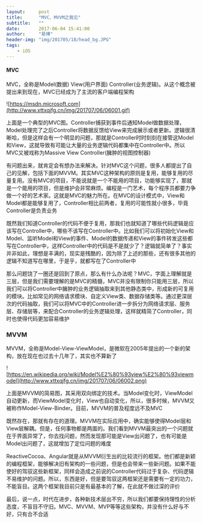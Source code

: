 ```yaml
---
layout:     post
title:      "MVC、MVVM之我见"
subtitle:   ""
date:       2017-06-04 15:41:00
author:     "易博"
header-img: "img/201705/18/head_bg.JPG"
tags:
    - iOS
---
```


#### MVC

MVC，全称是Model(数据) View(用户界面) Controller(业务逻辑)。从这个概念被提出来到现在，MVC已经成为了主流的客户端编程架构

![https://msdn.microsoft.com](http://www.xttxqjfg.cn/img/201707/06/06001.gif)

上面是一个典型的MVC图。Controller捕获到事件后通知Model做数据处理，Model处理完了之后Controller将数据反馈给View来完成展示或者更新。逻辑很清晰哈，但是这样会有一个明显的问题，那就是Controller时时刻刻在接管这Model和View，这就导致有可能让大量的业务逻辑代码都集中在Controller中。所以MVC又被戏称为Massive View Controller(臃肿的视图控制器)

有问题出来，就肯定会有想办法来解决。针对MVC这个问题，很多人都提出了自己的见解，包括下面的MVVM。其实MVC这种架构的原则是复用，能够复用的尽量复用。没有MVC的项目，不能说就是一个不能用的项目，功能够实现了，那就是一个能用的项目，但是维护会非常麻烦。编程是一门艺术，每个程序员都要力争做一个好的艺术家。这就是MVC的魅力所在。在MVC的设计模式中，View和Model都是能够复用了，Controller相比前两者，复用的可能性就小很多，毕竟Controller是负责业务

既然我们知道Controller的代码不便于复用，那我们也就知道了哪些代码逻辑是应该写在Controller中，哪些不该写在Controller中。比如我们可以将初始化View和Model、监听Model和View的事件、Model的数据传递和View的事件转发这些都写在Controller中，这样Controller中的代码是不是就少了？逻辑就简单了？事实并非如此，理想是丰满的，现实是残酷的，因为除了上述的那些，还有很多其他的逻辑不知道写在哪里，于是乎，就都写在了Controller中

那么问题饶了一圈还是回到了原点，那么有什么办法呢？MVC，字面上理解就是三层，但是我们需要理解的是MVC的精髓，MVC并没有限制你只能用三层，所以我们可以将Controller中臃肿的业务逻辑抽取来到其他静态类中，形成新的可复用的模块。比如常见的网络请求模块、自定义View类、数据存储类等。通过更深层次的代码抽取，我们可以将MVC中的Controller进一步拆分为网络请求层、服务层、存储层等，来配合Controller的业务逻辑处理，这样就精简了Controller，同时也使得代码更加容易维护

### MVVM

MVVM，全称是Model-View-ViewModel，是微软在2005年提出的一个新的架构，放在现在也过去十几年了，其实也不算新了

![https://en.wikipedia.org/wiki/Model%E2%80%93view%E2%80%93viewmodel](http://www.xttxqjfg.cn/img/201707/06/06002.png)

上面是MVVM的简易图，其采用双向绑定的技术。当Model变化时，ViewModel自动更新，而ViewModel变化时，View也自动变化，所以，很多时候，MVVM又被称作Model-View-Binder。目前，MVVM的普及程度远不及MVC

既然存在，那就有存在的道理。MVVM在实际应用中，确实能够使得Model层和View层解耦。但是，任何事物都是两面的。我们看到MVVM最突出的一个问题就在于界面异常了，你去找问题，然而发现那可能是View出问题了，也有可能是Model出问题了，这就增加了定位问题的难度

ReactiveCocoa、Angular就是从MVVM衍生出的比较流行的框架。他们都是新颖的编程框架，能够解决旧有架构的一些问题，但是也会带来一些新问题。如果不能使好的驾驭这些新框架，同样会造成之前说的Controller代码过于复杂、代码逻辑不易维护的问题。所以，东西是好，但是要驾驭这两框架还是需要有一定的功力，不能盲目。这两个框架我目前只是有最基本的了解，在此就不做过深的评价

最后，说一点，时代在进步，各种新技术层出不穷，所以我们都要保持理性的分析态度，不盲目不守旧。MVC、MVVM、MVP等等这些架构，并没有什么好与不好，只有合不合适
